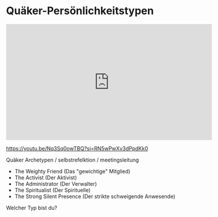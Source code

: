 # Quäker-Persönlichkeitstypen

<iframe width="560" height="315" src="https://www.youtube-nocookie.com/embed/Nq3Sq0owTBQ?si=sO3CImO6RxD1mMHo" title="YouTube video player" frameborder="0" allow="accelerometer; autoplay; clipboard-write; encrypted-media; gyroscope; picture-in-picture; web-share" referrerpolicy="strict-origin-when-cross-origin" allowfullscreen></iframe>

https://youtu.be/Nq3Sq0owTBQ?si=RN5wPwXv3dPpdKk0

Quäker Archetypen / selbstrefelktion / meetingsleitung

- The Weighty Friend (Das "gewichtige" Mitglied)
- The Activist (Der Aktivist)
- The Administrator (Der Verwalter)
- The Spiritualist (Der Spirituelle)
- The Strong Silent Presence (Der strikte schweigende Anwesende)

Welcher Typ bist du?
